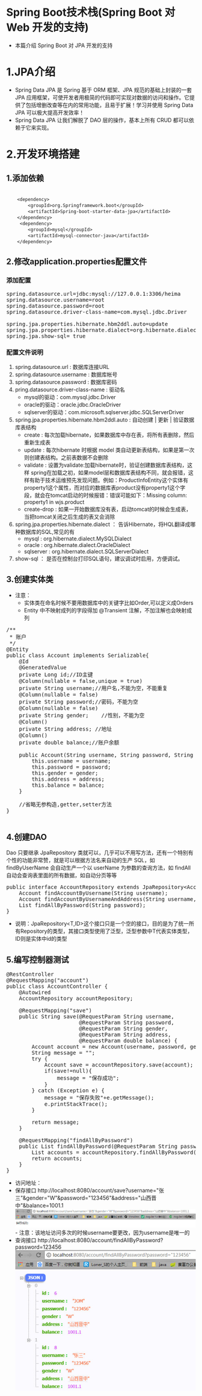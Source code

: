 # Spring Boot技术栈(Spring Boot 对 Web 开发的支持)

 - 本篇介绍 Spring Boot 对 JPA 开发的支持

# 1.JPA介绍

 - Spring Data JPA 是 Spring 基于 ORM 框架、JPA 规范的基础上封装的一套 JPA 应用框架，可使开发者用极简的代码即可实现对数据的访问和操作。它提供了包括增删改查等在内的常用功能，且易于扩展！学习并使用 Spring Data JPA 可以极大提高开发效率！
 - Spring Data JPA 让我们解脱了 DAO 层的操作，基本上所有 CRUD 都可以依赖于它来实现。

# 2.开发环境搭建

## 1.添加依赖
```

	<dependency>
		<groupId>org.Springframework.boot</groupId>
	    <artifactId>Spring-boot-starter-data-jpa</artifactId>
	</dependency>
	 <dependency>
	    <groupId>mysql</groupId>
	    <artifactId>mysql-connector-java</artifactId>
	</dependency>

```    
## 2.修改application.properties配置文件

### 添加配置
<pre>
spring.datasource.url=jdbc:mysql://127.0.0.1:3306/heima
spring.datasource.username=root
spring.datasource.password=root
spring.datasource.driver-class-name=com.mysql.jdbc.Driver

spring.jpa.properties.hibernate.hbm2ddl.auto=update
spring.jpa.properties.hibernate.dialect=org.hibernate.dialect.MySQL5InnoDBDialect
spring.jpa.show-sql= true
</pre>

### 配置文件说明

1. spring.datasource.url : 数据库连接URL
2. spring.datasource.username : 数据库帐号
3. spring.datasource.password : 数据库密码
4. pring.datasource.driver-class-name : 驱动名
	- mysql的驱动：com.mysql.jdbc.Driver
	- oracle的驱动：oracle.jdbc.OracleDriver
	- sqlserver的驱动：com.microsoft.sqlserver.jdbc.SQLServerDriver
5. spring.jpa.properties.hibernate.hbm2ddl.auto : 自动创建 | 更新 | 验证数据库表结构
	- create : 每次加载hibernate，如果数据库中存在表，将所有表删除，然后重新生成表
	- update : 每次hibernate 时根据 model 类自动更新表结构，如果是第一次则创建表结构。之前表数据不会删除
	- validate : 设置为validate:加载hibernate时，验证创建数据库表结构，这样 spring在加载之初，如果model层和数据库表结构不同，就会报错，这样有助于技术运维预先发现问题。例如：ProductInfoEntity这个实体有property1这个属性，而对应的数据库表product没有property1这个字段，就会在tomcat启动的时候报错：错误可能如下：Missing column: property1 in wjs.product
	- create-drop : 如果一开始数据库没有表，启动tomcat的时候会生成表，当把tomcat关闭之后生成的表又会消除
6. spring.jpa.properties.hibernate.dialect ： 告诉Hibernate，将HQL翻译成哪种数据库的SQL,常见的有
	- mysql : org.hibernate.dialect.MySQLDialect
	- oracle : org.hibernate.dialect.OracleDialect
	- sqlserver : org.hibernate.dialect.SQLServerDialect
7. show-sql ： 是否在控制台打印SQL语句，建议调试时启用，方便调试。
 
## 3.创建实体类

 - 注意：
	 - 实体类在命名时候不要用数据库中的关键字比如Order,可以定义成Orders
	 - Entity 中不映射成列的字段得加 @Transient 注解，不加注解也会映射成列
	 
<pre>
/**
 * 账户
 */
@Entity
public class Account implements Serializable{
    @Id
    @GeneratedValue
    private Long id;//ID主键
    @Column(nullable = false,unique = true)
    private String username;//用户名,不能为空，不能重复
    @Column(nullable = false)
    private String password;//密码，不能为空
    @Column(nullable = false)
    private String gender;    //性别，不能为空
    @Column()
    private String address; //地址
    @Column()
    private double balance;//账户余额

    public Account(String username, String password, String gender, String address, double balance) {
        this.username = username;
        this.password = password;
        this.gender = gender;
        this.address = address;
        this.balance = balance;
    }

    //省略无参构造,getter,setter方法
}

</pre>

## 4.创建DAO

 Dao 只要继承 JpaRepository 类就可以，几乎可以不用写方法，还有一个特别有个性的功能非常赞，就是可以根据方法名来自动的生产 SQL，如 findByUserName 会自动生产一个以 userName 为参数的查询方法，如 findAll 自动会查询表里面的所有数据，如自动分页等等

<pre>
public interface AccountRepository extends JpaRepository&lt;Account,Long&gt; {
    Account findAccountByUsername(String username);
    Account findAccountByUsernameAndAddress(String username, String address);
    List<Account> findAllByPassword(String password);
}
</pre>

 - 说明：JpaRepository&lt;T,ID&gt;这个接口只是一个空的接口，目的是为了统一所有Repository的类型，其接口类型使用了泛型，泛型参数中T代表实体类型，ID则是实体中id的类型

## 5.编写控制器测试

<pre>
@RestController
@RequestMapping("account")
public class AccountController {
    @Autowired
    AccountRepository accountRepository;

    @RequestMapping("save")
    public String save(@RequestParam String username,
                       @RequestParam String password,
                       @RequestParam String gender,
                       @RequestParam String address,
                       @RequestParam double balance) {
        Account account = new Account(username, password, gender, address, balance);
        String message = "";
        try {
            Account save = accountRepository.save(account);
            if(save!=null){
                message = "保存成功";
            }
        } catch (Exception e) {
            message = "保存失败"+e.getMessage();
            e.printStackTrace();
        }

        return message;
    }

    @RequestMapping("findAllByPassword")
    public List<Account> findAllByPassword(@RequestParam String password){
        List<Account> accounts = accountRepository.findAllByPassword(password);
        return accounts;
    }
}
</pre>

- 访问地址：
 - 保存接口
	 http://localhost:8080/account/save?username="张三"&gender="W"&password="123456"&address="山西晋中"&balance=1001.1
	 ![0](./springboot_img/save.jpg)
 		- 注意：该地址访问多次的时候username要更改，因为username是唯一的
 - 查询接口
     http://localhost:8080/account/findAllByPassword?password=123456
     ![1](./springboot_img/findAllByPassword.jpg)